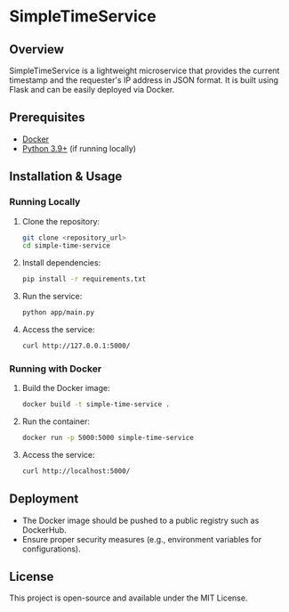 # SimpleTimeService

## Overview
SimpleTimeService is a lightweight microservice that provides the current timestamp and the requester's IP address in JSON format. It is built using Flask and can be easily deployed via Docker.

## Prerequisites
- [Docker](https://docs.docker.com/get-docker/)
- [Python 3.9+](https://www.python.org/downloads/) (if running locally)

## Installation & Usage
### Running Locally
1. Clone the repository:
   ```sh
   git clone <repository_url>
   cd simple-time-service
   ```
2. Install dependencies:
   ```sh
   pip install -r requirements.txt
   ```
3. Run the service:
   ```sh
   python app/main.py
   ```
4. Access the service:
   ```sh
   curl http://127.0.0.1:5000/
   ```

### Running with Docker
1. Build the Docker image:
   ```sh
   docker build -t simple-time-service .
   ```
2. Run the container:
   ```sh
   docker run -p 5000:5000 simple-time-service
   ```
3. Access the service:
   ```sh
   curl http://localhost:5000/
   ```

## Deployment
- The Docker image should be pushed to a public registry such as DockerHub.
- Ensure proper security measures (e.g., environment variables for configurations).

## License
This project is open-source and available under the MIT License.
